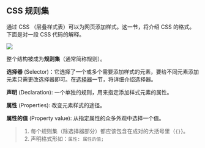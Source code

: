 ## CSS 规则集

通过 CSS （层叠样式表）可以为网页添加样式。这一节，将介绍 CSS 的格式。下面是对一段 CSS 代码的解释。

<img src="https://xiaoxin1900.github.io/OneMusic/img/CSSbasic.png" style="width=100%; height: auto;"/>

整个结构被成为**规则集**（通常简称规则）。

**选择器** (Selector)：它选择了一个或多个需要添加样式的元素，要给不同元素添加元素只需更改选择器即可。在<a href="选择器.md">选择器</a>一节，将详细介绍选择器。

**声明** (Declaration): 一个单独的规则，用来指定添加样式元素的属性。

**属性** (Properties): 改变元素样式的途径。

**属性的值** (Property value): 从指定属性的众多外观中选择一个值。

> 1. 每个规则集（除选择器部分）都应该包含在成对的大括号里（`{}`}。
> 2. 声明格式形如：`属性: 属性的值;`



